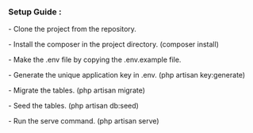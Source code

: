 <h3>Setup Guide : </h3>
<p>- Clone the project from the repository. </p>
<p>- Install the composer in the project directory. (composer install) </p>
<p>- Make the .env file by copying the .env.example file. </p>
<p>- Generate the unique application key in .env. (php artisan key:generate) </p>
<p>- Migrate the tables. (php artisan migrate) </p>
<p>- Seed the tables. (php artisan db:seed) </p>
<p>- Run the serve command. (php artisan serve) </p>


